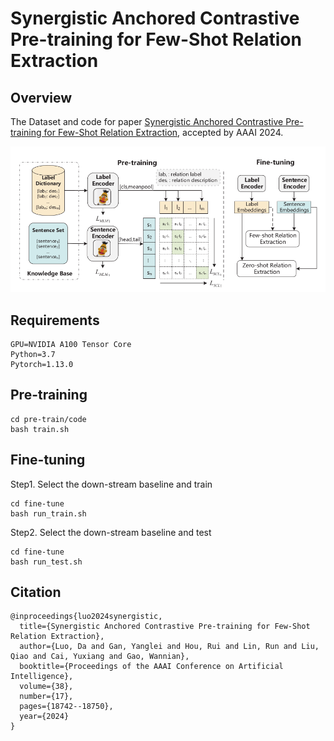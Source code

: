 # Synergistic Anchored Contrastive Pre-training for Few-Shot Relation Extraction

## Overview

The Dataset and code for paper [Synergistic Anchored Contrastive Pre-training for Few-Shot Relation Extraction](https://arxiv.org/abs/2312.12021), accepted by AAAI 2024.

![1703063577738](images/1703063577738.png)

## Requirements

```
GPU=NVIDIA A100 Tensor Core
Python=3.7
Pytorch=1.13.0
```

## Pre-training

```shell
cd pre-train/code
bash train.sh
```

## Fine-tuning

Step1. Select the down-stream baseline and train

```shell
cd fine-tune
bash run_train.sh
```

Step2. Select the down-stream baseline and test

```shell
cd fine-tune
bash run_test.sh
```

## Citation

```
@inproceedings{luo2024synergistic,
  title={Synergistic Anchored Contrastive Pre-training for Few-Shot Relation Extraction},
  author={Luo, Da and Gan, Yanglei and Hou, Rui and Lin, Run and Liu, Qiao and Cai, Yuxiang and Gao, Wannian},
  booktitle={Proceedings of the AAAI Conference on Artificial Intelligence},
  volume={38},
  number={17},
  pages={18742--18750},
  year={2024}
}
```

